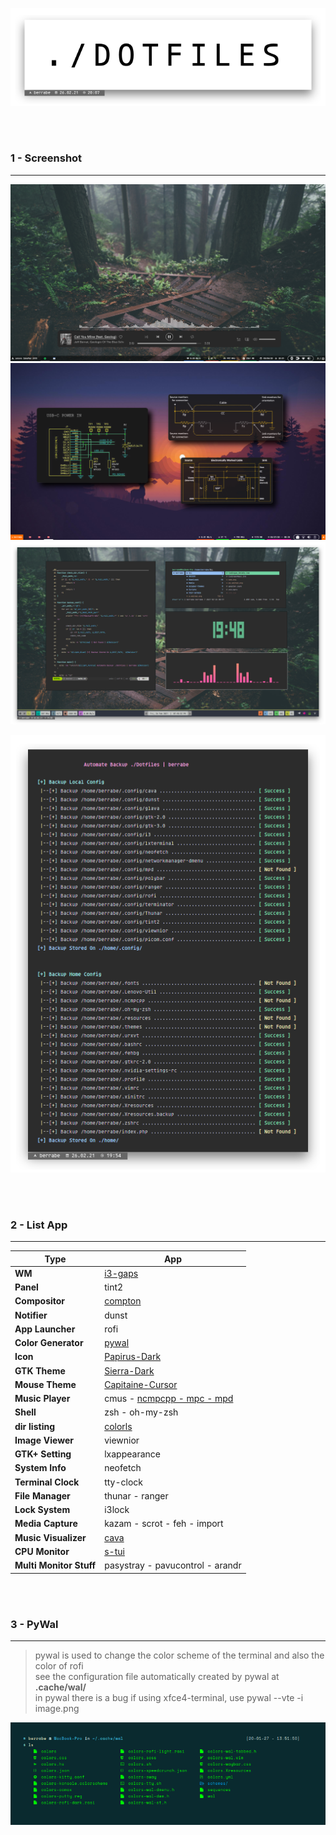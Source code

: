 <p align="center">
  <img src="Screenshot/logo.png">
</p>

<br/><br/>

### 1 - Screenshot
---
![screenshot 1](Screenshot/2020-01-26-192550_1600x900_scrot.png)
![screenshot 2](Screenshot/2020-03-27-085332_1366x768_scrot.png)
![screenshot 3](Screenshot/new_setup.png)
<p align="center">
  <img src="Screenshot/auto_backup.png">
</p>

<br/><br/>

### 2 - List App
---
| Type | App |
| --- | --- |
| **WM** |  [i3-gaps](https://github.com/Airblader/i3/wiki/Installation) |
| **Panel** | tint2 |
| **Compositor** | [compton](https://launchpad.net/~kgilmer/+archive/ubuntu/speed-ricer)
| **Notifier** | dunst |
| **App Launcher** | rofi |
| **Color Generator** | [pywal](https://github.com/dylanaraps/pywal/wiki)|
| **Icon** | [Papirus-Dark](https://github.com/PapirusDevelopmentTeam/papirus-icon-theme#installation) |
| **GTK Theme** | [Sierra-Dark](https://github.com/vinceliuice/Sierra-gtk-theme) |
| **Mouse Theme** | [Capitaine-Cursor](https://launchpad.net/~dyatlov-igor/+archive/ubuntu/la-capitaine) |
| **Music Player** | cmus - [ncmpcpp - mpc - mpd](https://addy-dclxvi.github.io/post/configuring-ncmpcpp/) |
| **Shell** | zsh - oh-my-zsh |
| **dir listing** | [colorls](https://www.omgubuntu.co.uk/2017/07/add-bling-ls-bash-command-colorls) |
| **Image Viewer** | viewnior |
| **GTK+ Setting** | lxappearance |
| **System Info** | neofetch |
| **Terminal Clock** | tty-clock |
| **File Manager** | thunar - ranger |
| **Lock System** | i3lock |
| **Media Capture** | kazam - scrot - feh - import |
| **Music Visualizer** | [cava](https://github.com/karlstav/cava) |
| **CPU Monitor** | [s-tui](https://github.com/amanusk/s-tui) |
| **Multi Monitor Stuff** | pasystray - pavucontrol - arandr |


<br/><br/>

### 3 - PyWal
---
> pywal is used to change the color scheme of the terminal and also the color of rofi  <br />
> see the configuration file automatically created by pywal at **.cache/wal/**  <br />
> in pywal there is a bug if using xfce4-terminal, use pywal --vte -i image.png  <br />

![pywal](Screenshot/wal.png)

